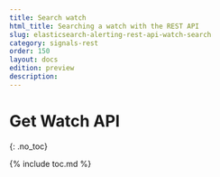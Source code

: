 ```yaml
---
title: Search watch
html_title: Searching a watch with the REST API
slug: elasticsearch-alerting-rest-api-watch-search
category: signals-rest
order: 150
layout: docs
edition: preview
description: 
---
```


<!--- Copyright 2019 floragunn GmbH -->

# Get Watch API
{: .no_toc}

{% include toc.md %}

